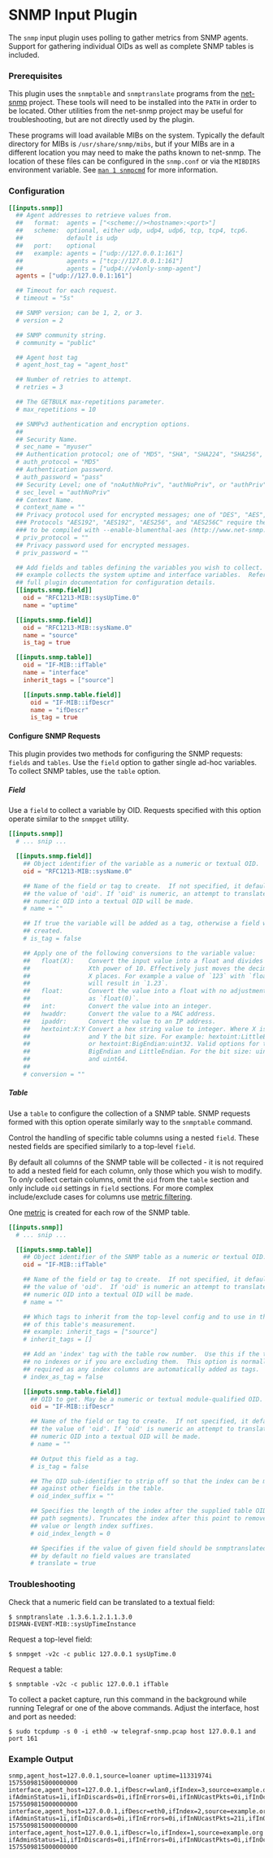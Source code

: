 # SNMP Input Plugin

The `snmp` input plugin uses polling to gather metrics from SNMP agents.
Support for gathering individual OIDs as well as complete SNMP tables is
included.

### Prerequisites

This plugin uses the `snmptable` and `snmptranslate` programs from the
[net-snmp][] project. These tools will need to be installed into the `PATH` in
order to be located. Other utilities from the net-snmp project may be useful
for troubleshooting, but are not directly used by the plugin.

These programs will load available MIBs on the system. Typically the default
directory for MIBs is `/usr/share/snmp/mibs`, but if your MIBs are in a
different location you may need to make the paths known to net-snmp. The
location of these files can be configured in the `snmp.conf` or via the
`MIBDIRS` environment variable. See [`man 1 snmpcmd`][man snmpcmd] for more
information.

### Configuration

```toml
[[inputs.snmp]]
  ## Agent addresses to retrieve values from.
  ##   format:  agents = ["<scheme://><hostname>:<port>"]
  ##   scheme:  optional, either udp, udp4, udp6, tcp, tcp4, tcp6.
  ##            default is udp
  ##   port:    optional
  ##   example: agents = ["udp://127.0.0.1:161"]
  ##            agents = ["tcp://127.0.0.1:161"]
  ##            agents = ["udp4://v4only-snmp-agent"]
  agents = ["udp://127.0.0.1:161"]

  ## Timeout for each request.
  # timeout = "5s"

  ## SNMP version; can be 1, 2, or 3.
  # version = 2

  ## SNMP community string.
  # community = "public"

  ## Agent host tag
  # agent_host_tag = "agent_host"

  ## Number of retries to attempt.
  # retries = 3

  ## The GETBULK max-repetitions parameter.
  # max_repetitions = 10

  ## SNMPv3 authentication and encryption options.
  ##
  ## Security Name.
  # sec_name = "myuser"
  ## Authentication protocol; one of "MD5", "SHA", "SHA224", "SHA256", "SHA384", "SHA512" or "".
  # auth_protocol = "MD5"
  ## Authentication password.
  # auth_password = "pass"
  ## Security Level; one of "noAuthNoPriv", "authNoPriv", or "authPriv".
  # sec_level = "authNoPriv"
  ## Context Name.
  # context_name = ""
  ## Privacy protocol used for encrypted messages; one of "DES", "AES", "AES192", "AES192C", "AES256", "AES256C", or "".
  ### Protocols "AES192", "AES192", "AES256", and "AES256C" require the underlying net-snmp tools
  ### to be compiled with --enable-blumenthal-aes (http://www.net-snmp.org/docs/INSTALL.html)
  # priv_protocol = ""
  ## Privacy password used for encrypted messages.
  # priv_password = ""

  ## Add fields and tables defining the variables you wish to collect.  This
  ## example collects the system uptime and interface variables.  Reference the
  ## full plugin documentation for configuration details.
  [[inputs.snmp.field]]
    oid = "RFC1213-MIB::sysUpTime.0"
    name = "uptime"

  [[inputs.snmp.field]]
    oid = "RFC1213-MIB::sysName.0"
    name = "source"
    is_tag = true

  [[inputs.snmp.table]]
    oid = "IF-MIB::ifTable"
    name = "interface"
    inherit_tags = ["source"]

    [[inputs.snmp.table.field]]
      oid = "IF-MIB::ifDescr"
      name = "ifDescr"
      is_tag = true
```

#### Configure SNMP Requests

This plugin provides two methods for configuring the SNMP requests: `fields`
and `tables`. Use the `field` option to gather single ad-hoc variables.
To collect SNMP tables, use the `table` option.

##### Field

Use a `field` to collect a variable by OID. Requests specified with this
option operate similar to the `snmpget` utility.

```toml
[[inputs.snmp]]
  # ... snip ...

  [[inputs.snmp.field]]
    ## Object identifier of the variable as a numeric or textual OID.
    oid = "RFC1213-MIB::sysName.0"

    ## Name of the field or tag to create.  If not specified, it defaults to
    ## the value of 'oid'. If 'oid' is numeric, an attempt to translate the
    ## numeric OID into a textual OID will be made.
    # name = ""

    ## If true the variable will be added as a tag, otherwise a field will be
    ## created.
    # is_tag = false

    ## Apply one of the following conversions to the variable value:
    ##   float(X):    Convert the input value into a float and divides by the
    ##                Xth power of 10. Effectively just moves the decimal left
    ##                X places. For example a value of `123` with `float(2)`
    ##                will result in `1.23`.
    ##   float:       Convert the value into a float with no adjustment. Same
    ##                as `float(0)`.
    ##   int:         Convert the value into an integer.
    ##   hwaddr:      Convert the value to a MAC address.
    ##   ipaddr:      Convert the value to an IP address.
    ##   hextoint:X:Y Convert a hex string value to integer. Where X is the Endian
    ##                and Y the bit size. For example: hextoint:LittleEndian:uint64
    ##                or hextoint:BigEndian:uint32. Valid options for the Endian are:
    ##                BigEndian and LittleEndian. For the bit size: uint16, uint32
    ##                and uint64.
    ##
    # conversion = ""
```

##### Table

Use a `table` to configure the collection of a SNMP table. SNMP requests
formed with this option operate similarly way to the `snmptable` command.

Control the handling of specific table columns using a nested `field`. These
nested fields are specified similarly to a top-level `field`.

By default all columns of the SNMP table will be collected - it is not required
to add a nested field for each column, only those which you wish to modify. To
_only_ collect certain columns, omit the `oid` from the `table` section and only
include `oid` settings in `field` sections. For more complex include/exclude
cases for columns use [metric filtering][].

One [metric][] is created for each row of the SNMP table.

```toml
[[inputs.snmp]]
  # ... snip ...

  [[inputs.snmp.table]]
    ## Object identifier of the SNMP table as a numeric or textual OID.
    oid = "IF-MIB::ifTable"

    ## Name of the field or tag to create.  If not specified, it defaults to
    ## the value of 'oid'.  If 'oid' is numeric an attempt to translate the
    ## numeric OID into a textual OID will be made.
    # name = ""

    ## Which tags to inherit from the top-level config and to use in the output
    ## of this table's measurement.
    ## example: inherit_tags = ["source"]
    # inherit_tags = []

    ## Add an 'index' tag with the table row number.  Use this if the table has
    ## no indexes or if you are excluding them.  This option is normally not
    ## required as any index columns are automatically added as tags.
    # index_as_tag = false

    [[inputs.snmp.table.field]]
      ## OID to get. May be a numeric or textual module-qualified OID.
      oid = "IF-MIB::ifDescr"

      ## Name of the field or tag to create.  If not specified, it defaults to
      ## the value of 'oid'. If 'oid' is numeric an attempt to translate the
      ## numeric OID into a textual OID will be made.
      # name = ""

      ## Output this field as a tag.
      # is_tag = false

      ## The OID sub-identifier to strip off so that the index can be matched
      ## against other fields in the table.
      # oid_index_suffix = ""

      ## Specifies the length of the index after the supplied table OID (in OID
      ## path segments). Truncates the index after this point to remove non-fixed
      ## value or length index suffixes.
      # oid_index_length = 0

      ## Specifies if the value of given field should be snmptranslated
      ## by default no field values are translated
      # translate = true
```

### Troubleshooting

Check that a numeric field can be translated to a textual field:

```
$ snmptranslate .1.3.6.1.2.1.1.3.0
DISMAN-EVENT-MIB::sysUpTimeInstance
```

Request a top-level field:

```
$ snmpget -v2c -c public 127.0.0.1 sysUpTime.0
```

Request a table:

```
$ snmptable -v2c -c public 127.0.0.1 ifTable
```

To collect a packet capture, run this command in the background while running
Telegraf or one of the above commands. Adjust the interface, host and port as
needed:

```
$ sudo tcpdump -s 0 -i eth0 -w telegraf-snmp.pcap host 127.0.0.1 and port 161
```

### Example Output

```
snmp,agent_host=127.0.0.1,source=loaner uptime=11331974i 1575509815000000000
interface,agent_host=127.0.0.1,ifDescr=wlan0,ifIndex=3,source=example.org ifAdminStatus=1i,ifInDiscards=0i,ifInErrors=0i,ifInNUcastPkts=0i,ifInOctets=3436617431i,ifInUcastPkts=2717778i,ifInUnknownProtos=0i,ifLastChange=0i,ifMtu=1500i,ifOperStatus=1i,ifOutDiscards=0i,ifOutErrors=0i,ifOutNUcastPkts=0i,ifOutOctets=581368041i,ifOutQLen=0i,ifOutUcastPkts=1354338i,ifPhysAddress="c8:5b:76:c9:e6:8c",ifSpecific=".0.0",ifSpeed=0i,ifType=6i 1575509815000000000
interface,agent_host=127.0.0.1,ifDescr=eth0,ifIndex=2,source=example.org ifAdminStatus=1i,ifInDiscards=0i,ifInErrors=0i,ifInNUcastPkts=21i,ifInOctets=3852386380i,ifInUcastPkts=3634004i,ifInUnknownProtos=0i,ifLastChange=9088763i,ifMtu=1500i,ifOperStatus=1i,ifOutDiscards=0i,ifOutErrors=0i,ifOutNUcastPkts=0i,ifOutOctets=434865441i,ifOutQLen=0i,ifOutUcastPkts=2110394i,ifPhysAddress="c8:5b:76:c9:e6:8c",ifSpecific=".0.0",ifSpeed=1000000000i,ifType=6i 1575509815000000000
interface,agent_host=127.0.0.1,ifDescr=lo,ifIndex=1,source=example.org ifAdminStatus=1i,ifInDiscards=0i,ifInErrors=0i,ifInNUcastPkts=0i,ifInOctets=51555569i,ifInUcastPkts=339097i,ifInUnknownProtos=0i,ifLastChange=0i,ifMtu=65536i,ifOperStatus=1i,ifOutDiscards=0i,ifOutErrors=0i,ifOutNUcastPkts=0i,ifOutOctets=51555569i,ifOutQLen=0i,ifOutUcastPkts=339097i,ifSpecific=".0.0",ifSpeed=10000000i,ifType=24i 1575509815000000000
```

[net-snmp]: http://www.net-snmp.org/
[man snmpcmd]: http://net-snmp.sourceforge.net/docs/man/snmpcmd.html#lbAK
[metric filtering]: /docs/CONFIGURATION.md#metric-filtering
[metric]: /docs/METRICS.md
